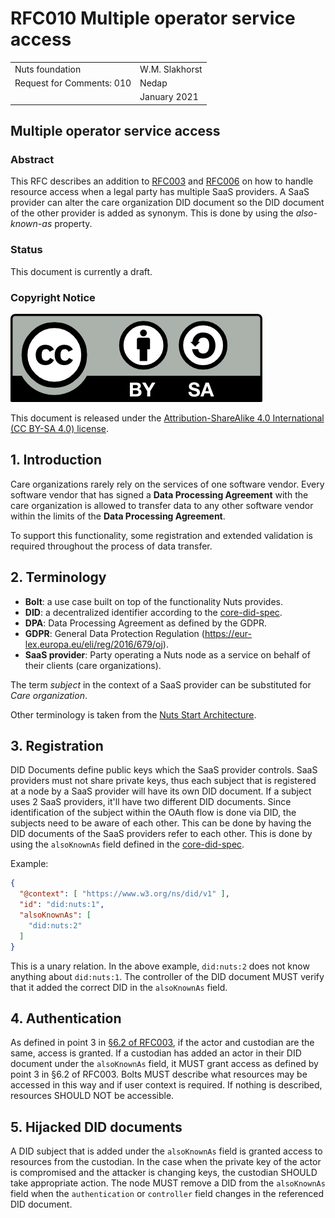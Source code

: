 # RFC010 Multiple operator service access

|  |  |
| :--- | :--- |
| Nuts foundation | W.M. Slakhorst |
| Request for Comments: 010 | Nedap |
|  | January 2021 |

## Multiple operator service access
### Abstract

This RFC describes an addition to [RFC003](rfc003-oauth2-auithorization.md) and [RFC006](rfc006-distributed-registry.md) on how to handle resource access when a legal party has multiple SaaS providers. A SaaS provider can alter the care organization DID document so the DID document of the other provider is added as synonym. This is done by using the *also-known-as* property.

### Status

This document is currently a draft.

### Copyright Notice
![](../.gitbook/assets/license.png)

This document is released under the [Attribution-ShareAlike 4.0 International \(CC BY-SA 4.0\) license](https://creativecommons.org/licenses/by-sa/4.0/).

## 1. Introduction

Care organizations rarely rely on the services of one software vendor. Every software vendor that has signed a **Data Processing Agreement** with the care organization is allowed to transfer data to any other software vendor within the limits of the **Data Processing Agreement**. 

To support this functionality, some registration and extended validation is required throughout the process of data transfer.

## 2. Terminology

* **Bolt**: a use case built on top of the functionality Nuts provides.
* **DID**: a decentralized identifier according to the [core-did-spec](https://www.w3.org/TR/did-core). 
* **DPA**: Data Processing Agreement as defined by the GDPR.
* **GDPR**: General Data Protection Regulation (https://eur-lex.europa.eu/eli/reg/2016/679/oj).  
* **SaaS provider**: Party operating a Nuts node as a service on behalf of their clients (care organizations).

The term *subject* in the context of a SaaS provider can be substituted for *Care organization*.

Other terminology is taken from the [Nuts Start Architecture](rfc001-nuts-start-architecture.md#nuts-start-architecture).

## 3. Registration

DID Documents define public keys which the SaaS provider controls. SaaS providers must not share private keys, 
thus each subject that is registered at a node by a SaaS provider will have its own DID document.
If a subject uses 2 SaaS providers, it'll have two different DID documents. 
Since identification of the subject within the OAuth flow is done via DID, the subjects need to be aware of each other.
This can be done by having the DID documents of the SaaS providers refer to each other.
This is done by using the `alsoKnownAs` field defined in the [core-did-spec](https://www.w3.org/TR/did-core/#also-known-as).

Example:

```json
{
  "@context": [ "https://www.w3.org/ns/did/v1" ],
  "id": "did:nuts:1",
  "alsoKnownAs": [
    "did:nuts:2"
  ]
}
```

This is a unary relation. In the above example, `did:nuts:2` does not know anything about `did:nuts:1`.
The controller of the DID document MUST verify that it added the correct DID in the `alsoKnownAs` field.

## 4. Authentication

As defined in point 3 in [§6.2 of RFC003](rfc003-oauth2-auithorization.md#6-2-authorization), if the actor and custodian are the same, access is granted. If a custodian has added an actor in their DID document under the `alsoKnownAs` field, it MUST grant access as defined by point 3 in §6.2 of RFC003. Bolts MUST describe what resources may be accessed in this way and if user context is required. If nothing is described, resources SHOULD NOT be accessible.

## 5. Hijacked DID documents 

A DID subject that is added under the `alsoKnownAs` field is granted access to resources from the custodian.
In the case when the private key of the actor is compromised and the attacker is changing keys, the custodian SHOULD take appropriate action.
The node MUST remove a DID from the `alsoKnownAs` field when the `authentication` or `controller` field changes in the referenced DID document.